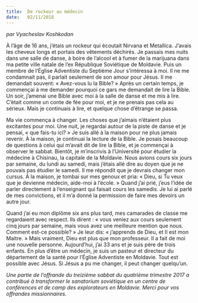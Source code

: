 ```yaml
---
title:  De rockeur au médecin 
date:   02/11/2018
---
```


_par Vyacheslav Koshkodan_

À l’âge de 16 ans, j’étais un rockeur qui écoutait Nirvana et Metallica. J’avais les cheveux longs et portais des vêtements déchirés. Je passais mes nuits dans une salle de danse, à boire de l’alcool et à fumer de la marijuana dans ma petite ville natale de l’ex République Soviétique de Moldavie. Puis un membre de l’Église Adventiste du Septième Jour s’intéressa à moi. Il ne me condamnait pas, il parlait seulement de son amour pour Jésus. Il me demandait souvent: « Avez-vous lu la Bible? » Après un certain temps, je commençai à me demander pourquoi ce gars me demandait de lire la Bible. Un soir, j’amenai une Bible avec moi à la salle de danse et me mis à lire. C’était comme un conte de fée pour moi, et je ne prenais pas cela au sérieux. Mais je continuais à lire, et quelque chose d’étrange se passa. 

Ma vie commença à changer. Les choses que j’aimais n’étaient plus excitantes pour moi. Une nuit, je regardai autour de la piste de danse et je pensai, « que fais-tu ici? » Je suis allé à la maison pour ne plus jamais revenir. À la maison, je continuai la lecture de la Bible. Je posais beaucoup de questions à celui qui m’avait dit de lire la Bible, et je commençai à observer le sabbat. Bientôt, je m’inscrivis à l’Université pour étudier la médecine à Chisinau, la capitale de la Moldavie. Nous avions cours six jours par semaine, du lundi au samedi, mais j’étais allé dire au doyen que je ne pouvais pas étudier le samedi. Il me répondit que je devrais changer mon cursus. À la maison, je tombai sur mes genoux et pria: « Dieu, si Tu veux que je devienne médecin, aide-moi à l’école. » Quand j’ai prié, j’eus l’idée de parler directement à l’enseignant qui faisait cours les samedis. Je lui ai parlé de mes convictions, et il m’a donné la permission de faire mes devoirs un autre jour. 

Quand j’ai eu mon diplôme six ans plus tard, mes camarades de classe me regardaient avec respect. Ils dirent : « vous veniez aux cours seulement cinq jours par semaine, mais vous avez une meilleure mention que nous. Comment est-ce possible? » Je leur dis: « j’apprends de Dieu, et Il est mon Maitre. » Mais vraiment, Dieu est plus que mon professeur. Il a fait de moi une nouvelle personne. Aujourd’hui, j’ai 33 ans et je suis père de trois enfants. En plus d’être un médecin, je suis un pasteur et directeur du département de la santé pour l’Église Adventiste en Moldavie. Tout est possible avec Jésus. Si Jésus a pu me changer, il peut changer quelqu’un.

_Une partie de l’offrande du treizième sabbat du quatrième trimestre 2017 a contribué à transformer le sanatorium soviétique en un centre de conférences et de camp des explorateurs en Moldavie. Merci pour vos offrandes missionnaires._